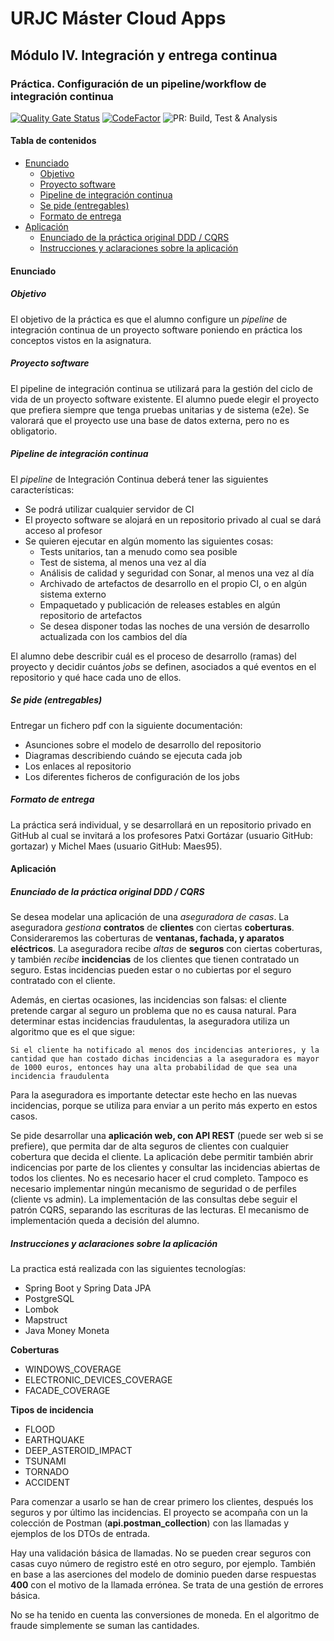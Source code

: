 # URJC Máster Cloud Apps<!-- omit in toc -->

## Módulo IV. Integración y entrega continua<!-- omit in toc -->

### Práctica. Configuración de un pipeline/workflow de integración continua<!-- omit in toc -->

[![Quality Gate Status](https://sonarcloud.io/api/project_badges/measure?project=marcosDLCS_urjc_mca_ci_delivery&metric=alert_status)](https://sonarcloud.io/dashboard?id=marcosDLCS_urjc_mca_ci_delivery)
[![CodeFactor](https://www.codefactor.io/repository/github/marcosdlcs/urjc-mca-ci-delivery/badge/master)](https://www.codefactor.io/repository/github/marcosdlcs/urjc-mca-ci-delivery/overview/master)
![PR: Build, Test & Analysis](https://github.com/marcosDLCS/urjc_mca_ci_delivery/workflows/PR:%20Build,%20Test%20&%20Analysis/badge.svg)

#### Tabla de contenidos<!-- omit in toc -->

- [Enunciado](#enunciado)
  - [Objetivo](#objetivo)
  - [Proyecto software](#proyecto-software)
  - [Pipeline de integración continua](#pipeline-de-integración-continua)
  - [Se pide (entregables)](#se-pide-entregables)
  - [Formato de entrega](#formato-de-entrega)
- [Aplicación](#aplicación)
  - [Enunciado de la práctica original DDD / CQRS](#enunciado-de-la-práctica-original-ddd--cqrs)
  - [Instrucciones y aclaraciones sobre la aplicación](#instrucciones-y-aclaraciones-sobre-la-aplicación)

#### Enunciado

##### Objetivo

El objetivo de la práctica es que el alumno configure un *pipeline* de integración continua de un proyecto software
poniendo en práctica los conceptos vistos en la asignatura.

##### Proyecto software

El pipeline de integración continua se utilizará para la gestión del ciclo de vida de un proyecto software existente. El
alumno puede elegir el proyecto que prefiera siempre que tenga pruebas unitarias y de sistema (e2e). Se valorará que el
proyecto use una base de datos externa, pero no es obligatorio.

##### Pipeline de integración continua

El *pipeline* de Integración Continua deberá tener las siguientes características:

- Se podrá utilizar cualquier servidor de CI
- El proyecto software se alojará en un repositorio privado al cual se dará acceso al profesor
- Se quieren ejecutar en algún momento las siguientes cosas:
  - Tests unitarios, tan a menudo como sea posible
  - Test de sistema, al menos una vez al día
  - Análisis de calidad y seguridad con Sonar, al menos una vez al día
  - Archivado de artefactos de desarrollo en el propio CI, o en algún sistema externo
  - Empaquetado y publicación de releases estables en algún repositorio de artefactos
  - Se desea disponer todas las noches de una versión de desarrollo actualizada con los cambios del día

El alumno debe describir cuál es el proceso de desarrollo (ramas) del proyecto y decidir cuántos *jobs* se definen,
asociados a qué eventos en el repositorio y qué hace cada uno de ellos.

##### Se pide (entregables)

Entregar un fichero pdf con la siguiente documentación:

- Asunciones sobre el modelo de desarrollo del repositorio
- Diagramas describiendo cuándo se ejecuta cada job
- Los enlaces al repositorio
- Los diferentes ficheros de configuración de los jobs

##### Formato de entrega

La práctica será individual, y se desarrollará en un repositorio privado en GitHub al cual se invitará a los profesores
Patxi Gortázar (usuario GitHub: gortazar) y Michel Maes (usuario GitHub: Maes95).

#### Aplicación

##### Enunciado de la práctica original DDD / CQRS

Se desea modelar una aplicación de una *aseguradora de casas*. La aseguradora *gestiona* **contratos** de **clientes**
con ciertas **coberturas**. Consideraremos las coberturas de **ventanas, fachada, y aparatos eléctricos**. La
aseguradora recibe *altas* de **seguros** con ciertas coberturas, y también *recibe* **incidencias** de los clientes que
tienen contratado un seguro. Estas incidencias pueden estar o no cubiertas por el seguro contratado con el cliente.

Además, en ciertas ocasiones, las incidencias son falsas: el cliente pretende cargar al seguro un problema que no es
causa natural. Para determinar estas incidencias fraudulentas, la aseguradora utiliza un algoritmo que es el que sigue:

```text
Si el cliente ha notificado al menos dos incidencias anteriores, y la cantidad que han costado dichas incidencias a la aseguradora es mayor de 1000 euros, entonces hay una alta probabilidad de que sea una incidencia fraudulenta
```

Para la aseguradora es importante detectar este hecho en las nuevas incidencias, porque se utiliza para enviar a un
perito más experto en estos casos.

Se pide desarrollar una **aplicación web, con API REST** (puede ser web si se prefiere), que permita dar de alta seguros
de clientes con cualquier cobertura que decida el cliente. La aplicación debe permitir también abrir indicencias por
parte de los clientes y consultar las incidencias abiertas de todos los clientes. No es necesario hacer el crud
completo. Tampoco es necesario implementar ningún mecanismo de seguridad o de perfiles (cliente vs admin). La
implementación de las consultas debe seguir el patrón CQRS, separando las escrituras de las lecturas. El mecanismo de
implementación queda a decisión del alumno.

##### Instrucciones y aclaraciones sobre la aplicación

La practica está realizada con las siguientes tecnologías:

- Spring Boot y Spring Data JPA
- PostgreSQL
- Lombok
- Mapstruct
- Java Money Moneta

**Coberturas**

- WINDOWS_COVERAGE
- ELECTRONIC_DEVICES_COVERAGE
- FACADE_COVERAGE

**Tipos de incidencia**

- FLOOD
- EARTHQUAKE
- DEEP_ASTEROID_IMPACT
- TSUNAMI
- TORNADO
- ACCIDENT

Para comenzar a usarlo se han de crear primero los clientes, después los seguros y por último las incidencias. El
proyecto se acompaña con un la colección de Postman (**api.postman_collection**) con las llamadas y ejemplos de los DTOs
de entrada.

Hay una validación básica de llamadas. No se pueden crear seguros con casas cuyo número de registro esté en otro seguro,
por ejemplo. También en base a las aserciones del modelo de dominio pueden darse respuestas **400** con el motivo de la
llamada errónea. Se trata de una gestión de errores básica.

No se ha tenido en cuenta las conversiones de moneda. En el algoritmo de fraude simplemente se suman las cantidades.
